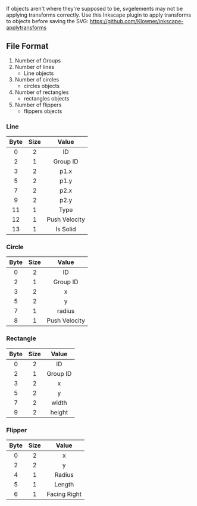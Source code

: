 If objects aren't where they're supposed to be, svgelements may not be applying transforms correctly. Use this Inkscape plugin to apply transforms to objects before saving the SVG: https://github.com/Klowner/inkscape-applytransforms

## File Format

1. Number of Groups
1. Number of lines
    * Line objects
1. Number of circles
    * circles objects
1. Number of rectangles
    * rectangles objects
1. Number of flippers
    * flippers objects

### Line
**Byte**|**Size**|**Value**
:-----:|:-----:|:-----:
0|2|ID
2|1|Group ID
3|2|p1.x
5|2|p1.y
7|2|p2.x
9|2|p2.y
11|1|Type
12|1|Push Velocity
13|1|Is Solid

### Circle
**Byte**|**Size**|**Value**
:-----:|:-----:|:-----:
0|2|ID
2|1|Group ID
3|2|x
5|2|y
7|1|radius
8|1|Push Velocity

### Rectangle
**Byte**|**Size**|**Value**
:-----:|:-----:|:-----:
0|2|ID
2|1|Group ID
3|2|x
5|2|y
7|2|width
9|2|height

### Flipper
**Byte**|**Size**|**Value**
:-----:|:-----:|:-----:
0|2|x
2|2|y
4|1|Radius
5|1|Length
6|1|Facing Right